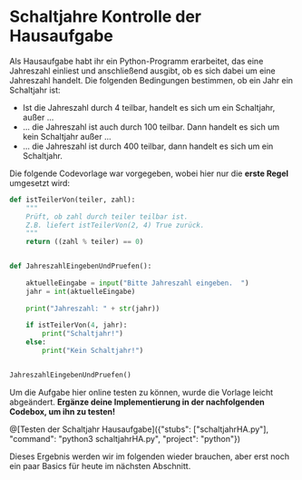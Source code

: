 # Schaltjahre Kontrolle der Hausaufgabe

Als Hausaufgabe habt ihr ein Python-Programm erarbeitet, das eine Jahreszahl einliest und anschließend ausgibt, ob es sich dabei um eine Jahreszahl handelt. Die folgenden Bedingungen bestimmen, ob ein Jahr ein Schaltjahr ist:

- Ist die Jahreszahl durch 4 teilbar, handelt es sich um ein Schaltjahr, außer ...
- ... die Jahreszahl ist auch durch 100 teilbar. Dann handelt es sich um kein Schaltjahr außer ...
- ... die Jahreszahl ist durch 400 teilbar, dann handelt es sich um ein Schaltjahr.

Die folgende Codevorlage war vorgegeben, wobei hier nur die **erste Regel** umgesetzt wird:

```python
def istTeilerVon(teiler, zahl):
    """
    Prüft, ob zahl durch teiler teilbar ist.
    Z.B. liefert istTeilerVon(2, 4) True zurück.
    """
    return ((zahl % teiler) == 0)


def JahreszahlEingebenUndPruefen():
    
    aktuelleEingabe = input("Bitte Jahreszahl eingeben.  ")
    jahr = int(aktuelleEingabe)
    
    print("Jahreszahl: " + str(jahr)) 
    
    if istTeilerVon(4, jahr):
        print("Schaltjahr!")
    else:
        print("Kein Schaltjahr!")


JahreszahlEingebenUndPruefen()
```

Um die Aufgabe hier online testen zu können, wurde die Vorlage leicht abgeändert.
**Ergänze deine Implementierung in der nachfolgenden Codebox, um ihn zu testen!**

@[Testen der Schaltjahr Hausaufgabe]({"stubs": ["schaltjahrHA.py"], "command": "python3 schaltjahrHA.py", "project": "python"})

Dieses Ergebnis werden wir im folgenden wieder brauchen, aber erst noch ein paar Basics für heute im nächsten Abschnitt.









